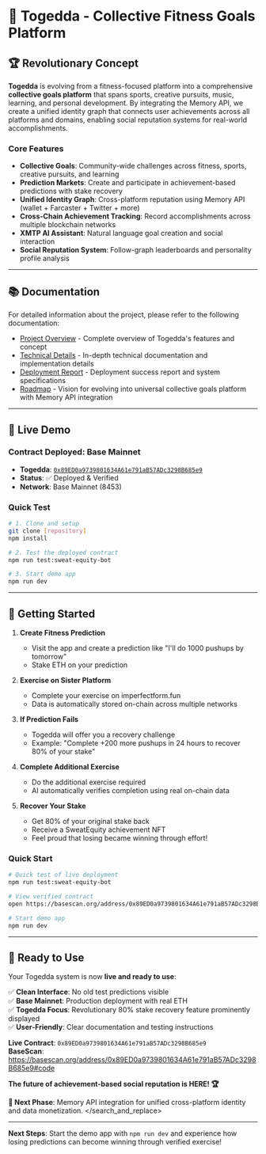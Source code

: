 # 🚀 Togedda - Collective Fitness Goals Platform

## 🏆 **Revolutionary Concept**

**Togedda** is evolving from a fitness-focused platform into a comprehensive **collective goals platform** that spans sports, creative pursuits, music, learning, and personal development. By integrating the Memory API, we create a unified identity graph that connects user achievements across all platforms and domains, enabling social reputation systems for real-world accomplishments.

### **Core Features**
- **Collective Goals**: Community-wide challenges across fitness, sports, creative pursuits, and learning
- **Prediction Markets**: Create and participate in achievement-based predictions with stake recovery
- **Unified Identity Graph**: Cross-platform reputation using Memory API (wallet + Farcaster + Twitter + more)
- **Cross-Chain Achievement Tracking**: Record accomplishments across multiple blockchain networks
- **XMTP AI Assistant**: Natural language goal creation and social interaction
- **Social Reputation System**: Follow-graph leaderboards and personality profile analysis

---

## 📚 **Documentation**

For detailed information about the project, please refer to the following documentation:

- [Project Overview](./docs/PROJECT_OVERVIEW.md) - Complete overview of Togedda's features and concept
- [Technical Details](./docs/TECHNICAL_DETAILS.md) - In-depth technical documentation and implementation details
- [Deployment Report](./docs/DEPLOYMENT_REPORT.md) - Deployment success report and system specifications
- [Roadmap](./docs/ROADMAP.md) - Vision for evolving into universal collective goals platform with Memory API integration

---

## 🎯 **Live Demo**

### **Contract Deployed**: Base Mainnet
- **Togedda**: [`0x89ED0a9739801634A61e791aB57ADc3298B685e9`](https://basescan.org/address/0x89ED0a9739801634A61e791aB57ADc3298B685e9#code)
- **Status**: ✅ Deployed & Verified
- **Network**: Base Mainnet (8453)

### **Quick Test**
```bash
# 1. Clone and setup
git clone [repository]
npm install

# 2. Test the deployed contract
npm run test:sweat-equity-bot

# 3. Start demo app
npm run dev
```

---

## 🚀 **Getting Started**

1. **Create Fitness Prediction**
   - Visit the app and create a prediction like "I'll do 1000 pushups by tomorrow"
   - Stake ETH on your prediction

2. **Exercise on Sister Platform**
   - Complete your exercise on imperfectform.fun
   - Data is automatically stored on-chain across multiple networks

3. **If Prediction Fails**
   - Togedda will offer you a recovery challenge
   - Example: "Complete +200 more pushups in 24 hours to recover 80% of your stake"

4. **Complete Additional Exercise**
   - Do the additional exercise required
   - AI automatically verifies completion using real on-chain data

5. **Recover Your Stake**
   - Get 80% of your original stake back
   - Receive a SweatEquity achievement NFT
   - Feel proud that losing became winning through effort!

### **Quick Start**

```bash
# Quick test of live deployment
npm run test:sweat-equity-bot

# View verified contract
open https://basescan.org/address/0x89ED0a9739801634A61e791aB57ADc3298B685e9#code

# Start demo app
npm run dev
```

---

## 🎯 **Ready to Use**

Your Togedda system is now **live and ready to use**:

✅ **Clean Interface**: No old test predictions visible  
✅ **Base Mainnet**: Production deployment with real ETH  
✅ **Togedda Focus**: Revolutionary 80% stake recovery feature prominently displayed  
✅ **User-Friendly**: Clear documentation and testing instructions  

**Live Contract**: `0x89ED0a9739801634A61e791aB57ADc3298B685e9`  
**BaseScan**: https://basescan.org/address/0x89ED0a9739801634A61e791aB57ADc3298B685e9#code  

**The future of achievement-based social reputation is HERE! 🏆**

**🚀 Next Phase**: Memory API integration for unified cross-platform identity and data monetization.</search>
</search_and_replace>

---

**Next Steps**: Start the demo app with `npm run dev` and experience how losing predictions can become winning through verified exercise!
